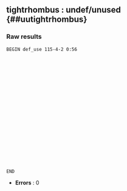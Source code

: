 ## tightrhombus : undef/unused {##uutightrhombus}
### Raw results


~~~
BEGIN def_use 115-4-2 0:56






















END
~~~

* **Errors** : 0

